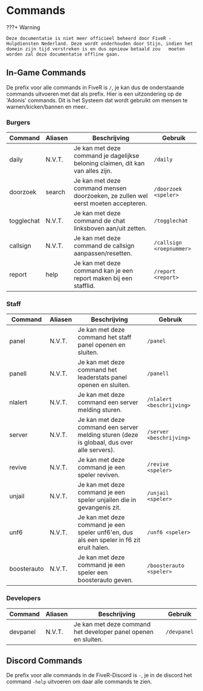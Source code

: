 # Commands

???+ Warning

    Deze documentatie is niet meer officieel beheerd door FiveR - Hulpdiensten Nederland. Deze wordt onderhouden door Stijn, indien het domein zijn tijd verstreken is en dus opnieuw betaald zou   moeten  worden zal deze documentatie offline gaan.

## In-Game Commands

De prefix voor alle commands in FiveR is `/`, je kan dus de onderstaande commands uitvoeren met dat als prefix. Hier is een uitzondering op de 'Adonis' commands. Dit is het Systeem dat wordt gebruikt om mensen te warnen/kicken/bannen en meer..

### Burgers

| Command | Aliasen | Beschrijving | Gebruik |
| ------------ | ------------- | ------------ | ------------ |
| daily | N.V.T. | Je kan met deze command je dagelijkse beloning claimen, dit kan van alles zijn. | `/daily` |
| doorzoek | search | Je kan met deze command mensen doorzoeken, ze zullen wel eerst moeten accepteren. | `/doorzoek <speler>` |
| togglechat | N.V.T. | Je kan met deze command de chat linksboven aan/uit zetten. | `/togglechat` |
| callsign | N.V.T. | Je kan met deze command de callsign aanpassen/resetten. | `/callsign <roepnummer>` |
| report | help | Je kan met deze command kan je een report maken bij een stafflid. | `/report <report>` |

### Staff

| Command | Aliasen | Beschrijving | Gebruik |
| ------------ | ------------- | ------------ | ------------ |
| panel | N.V.T. | Je kan met deze command het staff panel openen en sluiten. | `/panel` |
| panell | N.V.T. | Je kan met deze command het leaderstats panel openen en sluiten. | `/panell` |
| nlalert | N.V.T. | Je kan met deze command een server melding sturen. | `/nlalert <beschrijving>` |
| server | N.V.T. | Je kan met deze command een server melding sturen (deze is globaal, dus over alle servers). | `/server <beschrijving>` |
| revive | N.V.T. | Je kan met deze command je een speler reviven. | `/revive <speler>` |
| unjail | N.V.T. | Je kan met deze command je een speler unjailen die in gevangenis zit. | `/unjail <speler>` |
| unf6 | N.V.T. | Je kan met deze command je een speler unf6'en, dus als een speler in f6 zit eruit halen. | `/unf6 <speler>` |
| boosterauto | N.V.T. | Je kan met deze command je een speler een boosterauto geven. | `/boosterauto <speler>` |

### Developers

| Command | Aliasen | Beschrijving | Gebruik |
| ------------ | ------------- | ------------ | ------------ |
| devpanel | N.V.T. | Je kan met deze command het developer panel openen en sluiten. | `/devpanel` |

## Discord Commands

De prefix voor alle commands in de FiveR-Discord is `-`, je in de discord het command `-help` uitvoeren om daar alle commands te zien.
